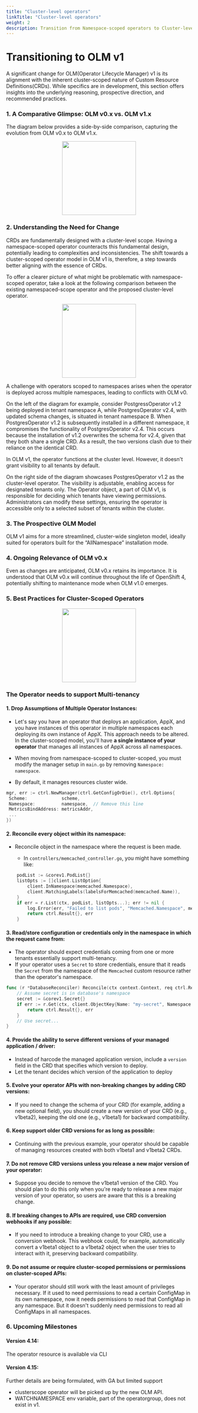 ```yaml
---
title: "Cluster-level operators"
linkTitle: "Cluster-level operators"
weight: 2
description: Transition from Namespace-scoped operators to Cluster-level operators, highlighting the rationale and best practices associated with cluster-level operators.
---
```


# Transitioning to OLM v1

A significant change for OLM(Operator Lifecycle Manager) v1 is its alignment with the inherent cluster-scoped nature of Custom Resource Definitions(CRDs). While specifics are in development, this section offers insights into the underlying reasoning, prospective direction, and recommended practices.

### 1. A Comparative Glimpse: OLM v0.x vs. OLM v1.x
 The diagram below provides a side-by-side comparison, capturing the evolution from OLM v0.x to OLM v1.x.

<div style="text-align: center;">
    <img src="images/olmv0-v1.png" height="200">
</div>

### 2. Understanding the Need for Change
CRDs are fundamentally designed with a cluster-level scope. Having a namespace-scoped operator counteracts this fundamental design, potentially leading to complexities and inconsistencies. The shift towards a cluster-scoped operator model in OLM v1 is, therefore, a step towards better aligning with the essence of CRDs.

To offer a clearer picture of what might be problematic with namespace-scoped operator, take a look at the following comparison between the existing namespaced-scope operator and the proposed cluster-level operator.

<div style="text-align: center;">
    <img src="images/namespace-cluster.png" height="200">
</div>

A challenge with operators scoped to namespaces arises when the operator is deployed across multiple namespaces, leading to conflicts with OLM v0.

On the left of the diagram for example, consider PostgressOperator v1.2 being deployed in tenant namespace A, while PostgresOperator v2.4, with updated schema changes, is situated in tenant namespace B. When PostgresOperator v1.2 is subsequently installed in a different namespace, it compromises the functionality of PostgresOperator v2.4. This occurs because the installation of v1.2 overwrites the schema for v2.4, given that they both share a single CRD. As a result, the two versions clash due to their reliance on the identical CRD.

In OLM v1, the operator functions at the cluster level. However, it doesn't grant visibility to all tenants by default.

On the right side of the diagram showcases PostgresOperator v1.2 as the cluster-level operator. The visibility is adjustable, enabling access for designated tenants only. The Operator object, a part of OLM v1, is responsible for deciding which tenants have viewing permissions. Administrators can modify these settings, ensuring the operator is accessible only to a selected subset of tenants within the cluster.

### 3. The Prospective OLM Model
OLM v1 aims for a more streamlined, cluster-wide singleton model, ideally suited for operators built for the “AllNamespace” installation mode.

### 4. Ongoing Relevance of OLM v0.x
Even as changes are anticipated, OLM v0.x retains its importance. It is understood that OLM v0.x will continue throughout the life of OpenShift 4, potentially shifting to maintenance mode when OLM v1.0 emerges.


### 5. Best Practices for Cluster-Scoped Operators
<div style="text-align: center;">
    <img src="images/bestpractice.png" height="200">
</div>

### The Operator needs to support Multi-tenancy
  

#### 1. Drop Assumptions of Multiple Operator Instances:
    
   - Let's say you have an operator that deploys an application, AppX, and you have instances of this operator in multiple namespaces each deploying its own instance of AppX. This approach needs to be altered. In the cluster-scoped model, you'll have **a single instance of your operator** that manages all instances of AppX across all namespaces.

   - When moving from namespace-scoped to cluster-scoped, you must modify the manager setup in `main.go` by removing ```Namespace: namespace```. 
   - By default, it manages resources cluster wide.

   ```go
mgr, err := ctrl.NewManager(ctrl.GetConfigOrDie(), ctrl.Options{
    Scheme:             scheme,
    Namespace:          namespace,  // Remove this line
    MetricsBindAddress: metricsAddr,
    ...
})
   ```


#### 2. Reconcile every object within its namespace:
   - Reconcile object in the namespace where the request is been made.
   
       - In `controllers/memcached_controller.go`, you might have something like:
```go
    podList := &corev1.PodList{}
    listOpts := []client.ListOption{
        client.InNamespace(memcached.Namespace),
        client.MatchingLabels(labelsForMemcached(memcached.Name)),
    }
    if err = r.List(ctx, podList, listOpts...); err != nil {
        log.Error(err, "Failed to list pods", "Memcached.Namespace", memcached.Namespace, "Memcached.Name", memcached.Name)
        return ctrl.Result{}, err
    }
   ```


#### 3. Read/store configuration or credentials only in the namespace in which the request came from:
   - The operator should expect credentials coming from one or more tenants essentially support multi-tenancy.
   - If your operator uses a `Secret` to store credentials, ensure that it reads the `Secret` from the namespace of the `Memcached` custom resource rather than the operator's namespace.


```go
func (r *DatabaseReconciler) Reconcile(ctx context.Context, req ctrl.Request) (ctrl.Result, error) {
    // Assume secret is in database's namespace
    secret := &corev1.Secret{}
    if err := r.Get(ctx, client.ObjectKey{Name: "my-secret", Namespace: req.Namespace}, secret); err != nil {
        return ctrl.Result{}, err
    }
    // Use secret...
}
```

#### 4. Provide the ability to serve different versions of your managed application / driver:
   - Instead of harcode the managed application version, include a `version` field in the CRD that specifies which version to deploy.
   - Let the tenant decides which version of the application to deploy 

#### 5. Evolve your operator APIs with non-breaking changes by adding CRD versions:
   - If you need to change the schema of your CRD (for example, adding a new optional field), you should create a new version of your CRD (e.g., v1beta2), keeping the old one (e.g., v1beta1) for backward compatibility.

#### 6. Keep support older CRD versions for as long as possible:
   - Continuing with the previous example, your operator should be capable of managing resources created with both v1beta1 and v1beta2 CRDs.

#### 7. Do not remove CRD versions unless you release a new major version of your operator:
   - Suppose you decide to remove the v1beta1 version of the CRD. You should plan to do this only when you're ready to release a new major version of your operator, so users are aware that this is a breaking change.

#### 8. If breaking changes to APIs are required, use CRD conversion webhooks if any possible:
   - If you need to introduce a breaking change to your CRD, use a conversion webhook. This webhook could, for example, automatically convert a v1beta1 object to a v1beta2 object when the user tries to interact with it, preserving backward compatibility.

#### 9. Do not assume or require cluster-scoped permissions or permissions on cluster-scoped APIs:
   - Your operator should still work with the least amount of privileges necessary. If it used to need permissions to read a certain ConfigMap in its own namespace, now it needs permissions to read that ConfigMap in any namespace. But it doesn't suddenly need permissions to read all ConfigMaps in all namespaces.

### 6. Upcoming Milestones
#### Version 4.14: 
The operator resource is available via CLI

#### Version 4.15: 
Further details are being formulated, with GA but limited support
   - clusterscope operator will be picked up by the new OLM API.
   - WATCHNAMESPACE env variable, part of the operatorgroup, does not exist in v1.

